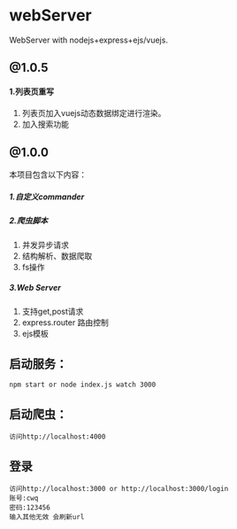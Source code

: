 # webServer
WebServer with nodejs+express+ejs/vuejs.

## @1.0.5
#### 1.列表页重写
 1) 列表页加入vuejs动态数据绑定进行渲染。
 2) 加入搜索功能
 

## @1.0.0
本项目包含以下内容：
##### 1.自定义commander

##### 2.爬虫脚本
 1) 并发异步请求
 2) 结构解析、数据爬取
 3) fs操作

##### 3.Web Server
 1) 支持get,post请求
 2) express.router 路由控制
 3) ejs模板

## 启动服务：
```
npm start or node index.js watch 3000
```

## 启动爬虫：
```
访问http://localhost:4000
```

## 登录
```
访问http://localhost:3000 or http://localhost:3000/login
账号:cwq
密码:123456
输入其他无效 会刷新url
```
